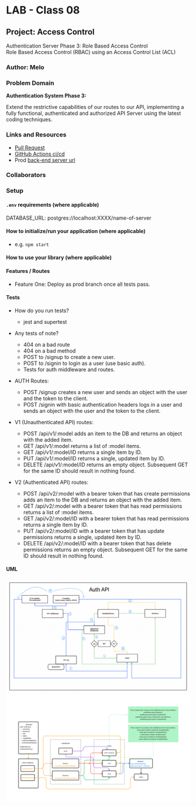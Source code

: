 # LAB - Class 08

## Project: Access Control

Authentication Server Phase 3: Role Based Access Control  
Role Based Access Control (RBAC) using an Access Control List (ACL)

### Author: Melo

### Problem Domain

**Authentication System Phase 3:**  

Extend the restrictive capabilities of our routes to our API, implementing a fully functional, authenticated and authorized API Server using the latest coding techniques.

### Links and Resources

- [Pull Request](https://github.com/MelodicXP/auth-api/pulls)
- [GitHub Actions ci/cd](https://github.com/MelodicXP/auth-api/actions)
- Prod [back-end server url](https://auth-api-1n5k.onrender.com)

### Collaborators

### Setup

#### `.env` requirements (where applicable)

DATABASE_URL: postgres://localhost:XXXX/name-of-server

#### How to initialize/run your application (where applicable)

- e.g. `npm start`

#### How to use your library (where applicable)

#### Features / Routes

- Feature One: Deploy as prod branch once all tests pass.

#### Tests

- How do you run tests?
  - jest and supertest

- Any tests of note?
  - 404 on a bad route
  - 404 on a bad method
  - POST to /signup to create a new user.
  - POST to /signin to login as a user (use basic auth).
  - Tests for auth middleware and routes.

- AUTH Routes:
  - POST /signup creates a new user and sends an object with the user and the token to the client.
  - POST /signin with basic authentication headers logs in a user and sends an object with the user and the token to the client.

- V1 (Unauthenticated API) routes:
  - POST /api/v1/:model adds an item to the DB and returns an object with the added item.
  - GET /api/v1/:model returns a list of :model items.
  - GET /api/v1/:model/ID returns a single item by ID.
  - PUT /api/v1/:model/ID returns a single, updated item by ID.
  - DELETE /api/v1/:model/ID returns an empty object. Subsequent GET for the same ID should result in nothing found.  

- V2 (Authenticated API) routes:
  - POST /api/v2/:model with a bearer token that has create permissions adds an item to the DB and returns an object with the added item.
  - GET /api/v2/:model with a bearer token that has read permissions returns a list of :model items.
  - GET /api/v2/:model/ID with a bearer token that has read permissions returns a single item by ID.
  - PUT /api/v2/:model/ID with a bearer token that has update permissions returns a single, updated item by ID.
  - DELETE /api/v2/:model/ID with a bearer token that has delete permissions returns an empty object. Subsequent GET for the same ID should result in nothing found.

#### UML

![Lab-08-UML](./assets/auth-api-UML.png)
![Lab-08-UML-File-Structure](./assets/lab-08-file-structure.png)
